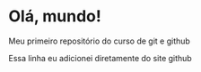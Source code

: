 # Olá, mundo!
 Meu primeiro repositório do curso de git e github
 
 Essa linha eu adicionei diretamente do site github

